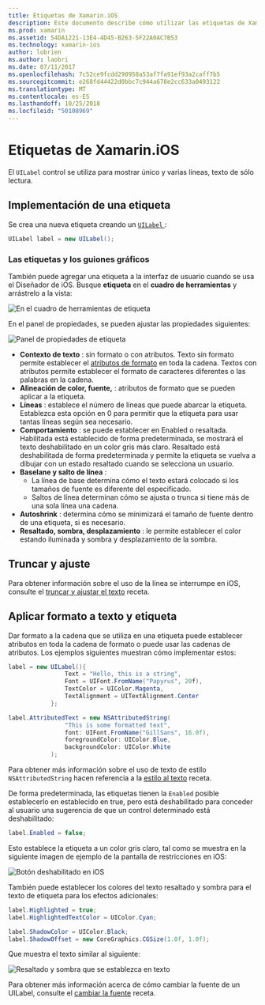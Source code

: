 ```yaml
---
title: Etiquetas de Xamarin.iOS
description: Este documento describe cómo utilizar las etiquetas de Xamarin.iOS. Describe cómo crear etiquetas y mediante programación con el Diseñador de iOS.
ms.prod: xamarin
ms.assetid: 54DA1221-13E4-4D45-B263-5F22A0AC7B53
ms.technology: xamarin-ios
author: lobrien
ms.author: laobri
ms.date: 07/11/2017
ms.openlocfilehash: 7c52ce9fcdd290958a53af7fa91ef93a2caff7b5
ms.sourcegitcommit: e268fd44422d0bbc7c944a678e2cc633a0493122
ms.translationtype: MT
ms.contentlocale: es-ES
ms.lasthandoff: 10/25/2018
ms.locfileid: "50108969"
---
```

# <a name="labels-in-xamarinios"></a>Etiquetas de Xamarin.iOS

El `UILabel` control se utiliza para mostrar único y varias líneas, texto de sólo lectura. 

## <a name="implementing-a-label"></a>Implementación de una etiqueta

Se crea una nueva etiqueta creando un [ `UILabel` ](https://developer.xamarin.com/api/type/UIKit.UILabel/):

```csharp
UILabel label = new UILabel();
```

### <a name="labels-and-storyboards"></a>Las etiquetas y los guiones gráficos

También puede agregar una etiqueta a la interfaz de usuario cuando se usa el Diseñador de iOS. Busque **etiqueta** en el **cuadro de herramientas** y arrástrelo a la vista:

![En el cuadro de herramientas de etiqueta](labels-images/image3.png)

En el panel de propiedades, se pueden ajustar las propiedades siguientes:

![Panel de propiedades de etiqueta](labels-images/image2.png)

- **Contexto de texto** : sin formato o con atributos. Texto sin formato permite establecer el [atributos de formato](#Formatting_Text_and_Label) en toda la cadena. Textos con atributos permite establecer el formato de caracteres diferentes o las palabras en la cadena.
- **Alineación de color, fuente,** : atributos de formato que se pueden aplicar a la etiqueta.
- **Líneas** : establece el número de líneas que puede abarcar la etiqueta. Establezca esta opción en 0 para permitir que la etiqueta para usar tantas líneas según sea necesario.
- **Comportamiento** : se puede establecer en Enabled o resaltada. Habilitada está establecido de forma predeterminada, se mostrará el texto deshabilitado en un color gris más claro. Resaltado está deshabilitada de forma predeterminada y permite la etiqueta se vuelva a dibujar con un estado resaltado cuando se selecciona un usuario.
- **Baselane y salto de línea** : 
    - La línea de base determina cómo el texto estará colocado si los tamaños de fuente es diferente del especificado.
    - Saltos de línea determinan cómo se ajusta o trunca si tiene más de una sola línea una cadena.
- **Autoshrink** : determina cómo se minimizará el tamaño de fuente dentro de una etiqueta, si es necesario.
- **Resaltado, sombra, desplazamiento** : le permite establecer el color estando iluminada y sombra y desplazamiento de la sombra.

## <a name="truncating-and-wrapping"></a>Truncar y ajuste

Para obtener información sobre el uso de la línea se interrumpe en iOS, consulte el [truncar y ajustar el texto](https://github.com/xamarin/recipes/tree/master/Recipes/ios/standard_controls/labels/uilabel-truncate-wrap-text) receta.

<a name="Formatting_Text_and_Label"/>

## <a name="formatting-text-and-label"></a>Aplicar formato a texto y etiqueta

Dar formato a la cadena que se utiliza en una etiqueta puede establecer atributos en toda la cadena de formato o puede usar las cadenas de atributos. Los ejemplos siguientes muestran cómo implementar estos:

```csharp
label = new UILabel(){
                Text = "Hello, this is a string",
                Font = UIFont.FromName("Papyrus", 20f),
                TextColor = UIColor.Magenta,
                TextAlignment = UITextAlignment.Center
            };
```

```csharp
label.AttributedText = new NSAttributedString(
                "This is some formatted text",
                font: UIFont.FromName("GillSans", 16.0f),
                foregroundColor: UIColor.Blue,
                backgroundColor: UIColor.White
            );
```

Para obtener más información sobre el uso de texto de estilo `NSAttributedString` hacen referencia a la [estilo al texto](https://github.com/xamarin/recipes/tree/master/Recipes/ios/standard_controls/text_field/style_text) receta.

De forma predeterminada, las etiquetas tienen la `Enabled` posible establecerlo en establecido en true, pero está deshabilitado para conceder al usuario una sugerencia de que un control determinado está deshabilitado:

```csharp
label.Enabled = false;
```

Esto establece la etiqueta a un color gris claro, tal como se muestra en la siguiente imagen de ejemplo de la pantalla de restricciones en iOS:

![Botón deshabilitado en iOS](labels-images/image1.png)

También puede establecer los colores del texto resaltado y sombra para el texto de etiqueta para los efectos adicionales:

```csharp
label.Highlighted = true;
label.HighlightedTextColor = UIColor.Cyan;

label.ShadowColor = UIColor.Black;
label.ShadowOffset = new CoreGraphics.CGSize(1.0f, 1.0f);
```

Que muestra el texto similar al siguiente:

![Resaltado y sombra que se establezca en texto](labels-images/image4.png)

Para obtener más información acerca de cómo cambiar la fuente de un UILabel, consulte el [cambiar la fuente](https://github.com/xamarin/recipes/tree/master/Recipes/ios/standard_controls/labels/change_the_font) receta.





